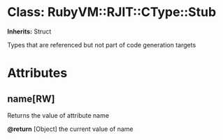 # Class: RubyVM::RJIT::CType::Stub
**Inherits:** Struct
    

Types that are referenced but not part of code generation targets


# Attributes
## name[RW] [](#attribute-i-name)
Returns the value of attribute name

**@return** [Object] the current value of name


